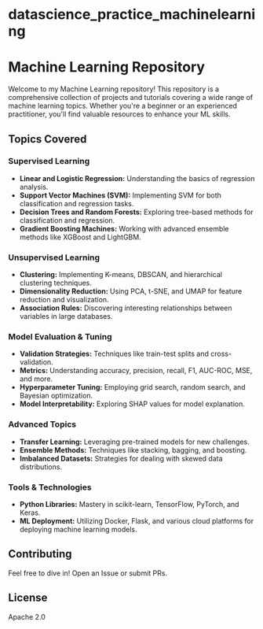 # datascience_practice_machinelearning

# Machine Learning Repository

Welcome to my Machine Learning repository! This repository is a comprehensive collection of projects and tutorials covering a wide range of machine learning topics. Whether you're a beginner or an experienced practitioner, you'll find valuable resources to enhance your ML skills.

## Topics Covered

### Supervised Learning
- **Linear and Logistic Regression:** Understanding the basics of regression analysis.
- **Support Vector Machines (SVM):** Implementing SVM for both classification and regression tasks.
- **Decision Trees and Random Forests:** Exploring tree-based methods for classification and regression.
- **Gradient Boosting Machines:** Working with advanced ensemble methods like XGBoost and LightGBM.

### Unsupervised Learning
- **Clustering:** Implementing K-means, DBSCAN, and hierarchical clustering techniques.
- **Dimensionality Reduction:** Using PCA, t-SNE, and UMAP for feature reduction and visualization.
- **Association Rules:** Discovering interesting relationships between variables in large databases.

### Model Evaluation & Tuning
- **Validation Strategies:** Techniques like train-test splits and cross-validation.
- **Metrics:** Understanding accuracy, precision, recall, F1, AUC-ROC, MSE, and more.
- **Hyperparameter Tuning:** Employing grid search, random search, and Bayesian optimization.
- **Model Interpretability:** Exploring SHAP values for model explanation.

### Advanced Topics
- **Transfer Learning:** Leveraging pre-trained models for new challenges.
- **Ensemble Methods:** Techniques like stacking, bagging, and boosting.
- **Imbalanced Datasets:** Strategies for dealing with skewed data distributions.

### Tools & Technologies
- **Python Libraries:** Mastery in scikit-learn, TensorFlow, PyTorch, and Keras.
- **ML Deployment:** Utilizing Docker, Flask, and various cloud platforms for deploying machine learning models.

## Contributing

Feel free to dive in! Open an Issue or submit PRs.

## License
Apache 2.0
